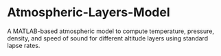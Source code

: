 # Atmospheric-Layers-Model
A MATLAB-based atmospheric model to compute temperature, pressure, density, and speed of sound for different altitude layers using standard lapse rates.
